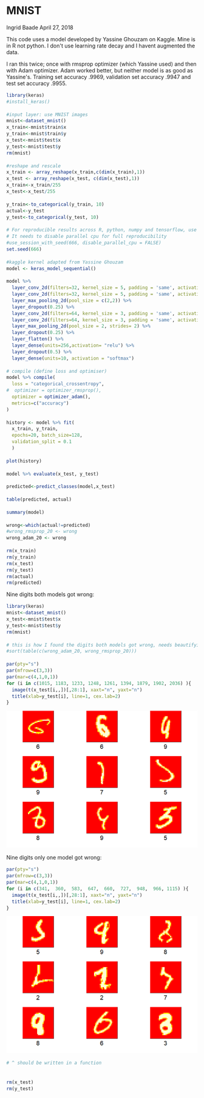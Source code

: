 MNIST
================
Ingrid Baade
April 27, 2018

This code uses a model developed by Yassine Ghouzam on Kaggle. Mine is in R not python. I don't use learning rate decay and I havent augmented the data.

I ran this twice; once with rmsprop optimizer (which Yassine used) and then with Adam optimizer. Adam worked better, but neither model is as good as Yassine's. Training set accuracy .9969, validation set accuracy .9947 and test set accuracy .9955.

``` r
library(keras)
#install_keras()

#input layer: use MNIST images 
mnist<-dataset_mnist()
x_train<-mnist$train$x
y_train<-mnist$train$y
x_test<-mnist$test$x
y_test<-mnist$test$y
rm(mnist)

#reshape and rescale
x_train <- array_reshape(x_train,c(dim(x_train),1))
x_test <- array_reshape(x_test, c(dim(x_test),1))
x_train<-x_train/255
x_test<-x_test/255

y_train<-to_categorical(y_train, 10)
actual<-y_test
y_test<-to_categorical(y_test, 10)

# For reproducible results across R, python, numpy and tensorflow, use the following. 
# It needs to disable parallel cpu for full reproducibility
#use_session_with_seed(666, disable_parallel_cpu = FALSE)
set.seed(666)

#kaggle kernel adapted from Yassine Ghouzam
model <- keras_model_sequential()

model %>% 
  layer_conv_2d(filters=32, kernel_size = 5, padding = 'same', activation ='relu', input_shape = c(28,28,1)) %>%
  layer_conv_2d(filters=32, kernel_size = 5, padding = 'same', activation ='relu') %>% 
  layer_max_pooling_2d(pool_size = c(2,2)) %>%
  layer_dropout(0.25) %>%
  layer_conv_2d(filters=64, kernel_size = 3, padding = 'same', activation ='relu') %>%
  layer_conv_2d(filters=64, kernel_size = 3, padding = 'same', activation ='relu') %>%
  layer_max_pooling_2d(pool_size = 2, strides= 2) %>%
  layer_dropout(0.25) %>%
  layer_flatten() %>%
  layer_dense(units=256,activation= "relu") %>% 
  layer_dropout(0.5) %>%
  layer_dense(units=10, activation = "softmax")

# compile (define loss and optimiser)
model %>% compile(
  loss = "categorical_crossentropy", 
#  optimizer = optimizer_rmsprop(), 
  optimizer = optimizer_adam(), 
  metrics=c("accuracy")
)

history <- model %>% fit( 
  x_train, y_train, 
  epochs=20, batch_size=128, 
  validation_split = 0.1
  )

plot(history)

model %>% evaluate(x_test, y_test)

predicted<-predict_classes(model,x_test)

table(predicted, actual)

summary(model)

wrong<-which(actual!=predicted)
#wrong_rmsprop_20 <- wrong
wrong_adam_20 <- wrong

rm(x_train)
rm(y_train)
rm(x_test)
rm(y_test)
rm(actual)
rm(predicted)
```

Nine digits both models got wrong:

``` r
library(keras)
mnist<-dataset_mnist()
x_test<-mnist$test$x
y_test<-mnist$test$y
rm(mnist)

# this is how I found the digits both models got wrong, needs beautifying.
#sort(table(c(wrong_adam_20, wrong_rmsprop_20)))

par(pty="s")
par(mfrow=c(3,3))
par(mar=c(4,1,0,1))
for (i in c(1015, 1183, 1233, 1248, 1261, 1394, 1879, 1902, 2036) ){
  image(t(x_test[i,,])[,28:1], xaxt="n", yaxt="n")
  title(xlab=y_test[i], line=1, cex.lab=2)
}
```

![](Mnist_keras_R_CNN_files/figure-markdown_github/digit_egs-1.png)

Nine digits only one model got wrong:

``` r
par(pty="s")
par(mfrow=c(3,3))
par(mar=c(4,1,0,1))
for (i in c(341,  360,  583,  647,  660,  727,  948,  966, 1115) ){
  image(t(x_test[i,,])[,28:1], xaxt="n", yaxt="n")
  title(xlab=y_test[i], line=1, cex.lab=2)
}
```

![](Mnist_keras_R_CNN_files/figure-markdown_github/digit_eg2-1.png)

``` r
# ^ should be written in a function


rm(x_test)
rm(y_test)
```
